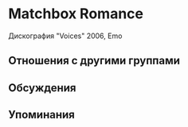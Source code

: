 # Matchbox Romance

Дискография
"Voices" 2006, Emo

## Отношения с другими группами


## Обсуждения


## Упоминания

